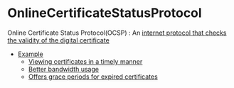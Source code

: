 # OnlineCertificateStatusProtocol

Online Certificate Status Protocol(OCSP)
 : An <u>internet<u> protocol that checks the validity of the digital certificate
- Example
    * Viewing certificates in a timely manner
    * Better bandwidth usage
    * Offers grace periods for expired certificates